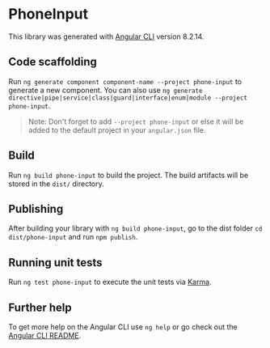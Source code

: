 # PhoneInput

This library was generated with [Angular CLI](https://github.com/angular/angular-cli) version 8.2.14.

## Code scaffolding

Run `ng generate component component-name --project phone-input` to generate a new component. You can also use `ng generate directive|pipe|service|class|guard|interface|enum|module --project phone-input`.
> Note: Don't forget to add `--project phone-input` or else it will be added to the default project in your `angular.json` file. 

## Build

Run `ng build phone-input` to build the project. The build artifacts will be stored in the `dist/` directory.

## Publishing

After building your library with `ng build phone-input`, go to the dist folder `cd dist/phone-input` and run `npm publish`.

## Running unit tests

Run `ng test phone-input` to execute the unit tests via [Karma](https://karma-runner.github.io).

## Further help

To get more help on the Angular CLI use `ng help` or go check out the [Angular CLI README](https://github.com/angular/angular-cli/blob/master/README.md).
